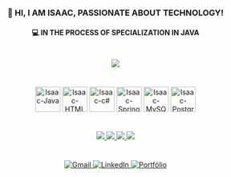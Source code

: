  <h3 align="center">👋 HI, I AM ISAAC, PASSIONATE ABOUT TECHNOLOGY!</h3>
<h4 align="center">💻 IN THE PROCESS OF SPECIALIZATION IN JAVA</h4>


#


 <p align="center">
  <img src="https://github-readme-stats.vercel.app/api?username=Isaachbt&theme=transparent&bg_color=000&border_color=30A3DC&show_icons=true&icon_color=30A3DC&title_color=E94D5F&text_color=FFF&include_all_commits=true&count_private=true" />
</p>



#

<div align="center" style="display: inline_block">
 <link rel="stylesheet" href="https://cdn.jsdelivr.net/gh/devicons/devicon@v2.15.1/devicon.min.css">
 <i class="devicon-java-plain-wordmark"></i>
 <img align="center" alt="Isaac-Java" height="50" width="50" src="https://cdn.jsdelivr.net/gh/devicons/devicon/icons/java/java-original-wordmark.svg" />
 <i class="devicon-html5-plain"></i> 
 <img align="center" alt="Isaac-HTML" height="50" width="50" src="https://cdn.jsdelivr.net/gh/devicons/devicon/icons/html5/html5-original.svg" />
 <i class="devicon-csharp-plain"></i>
 <img align="center" alt="Isaac-c#" height="50" width="50" src="https://cdn.jsdelivr.net/gh/devicons/devicon/icons/csharp/csharp-original.svg" />  
 <i class="devicon-spring-plain-wordmark colored"></i>
 <img align="center" alt="Isaac-Spring" height="50" width="50" src="https://cdn.jsdelivr.net/gh/devicons/devicon/icons/spring/spring-original.svg" />
 <i class="devicon-mysql-plain-wordmark colored"></i>
 <img align="center" alt="Isaac-MySQL" height="50" width="50" src="https://cdn.jsdelivr.net/gh/devicons/devicon/icons/mysql/mysql-original-wordmark.svg" />
 <i class="devicon-postgresql-plain-wordmark colored"></i>
 <img align="center" alt="Isaac-PostgreSQL" height="50" width="50" src="https://cdn.jsdelivr.net/gh/devicons/devicon/icons/postgresql/postgresql-original.svg" />
 </div>

#

<p align="center">
  <a href="https://github.com/Isaachbt/Gerenciar-biblioteca-spring">
    <img src="https://github-readme-stats.vercel.app/api/pin/?username=Isaachbt&repo=Gerenciar-biblioteca-spring&bg_color=000&border_color=30A3DC&show_icons=true&icon_color=30A3DC&title_color=E94D5F&text_color=FFF" />
  </a>
  <a href="https://github.com/Isaachbt/Task-Manager-API">
    <img src="https://github-readme-stats.vercel.app/api/pin/?username=Isaachbt&repo=Task-Manager-API&bg_color=000&border_color=30A3DC&show_icons=true&icon_color=30A3DC&title_color=E94D5F&text_color=FFF" />
  </a>
  <a href="https://github.com/Isaachbt/Anotacoes-oficial">
    <img src="https://github-readme-stats.vercel.app/api/pin/?username=Isaachbt&repo=Anotacoes-oficial&bg_color=000&border_color=30A3DC&show_icons=true&icon_color=30A3DC&title_color=E94D5F&text_color=FFF" />
  </a>
  <a href="https://github.com/Isaachbt/Lanche">
    <img src="https://github-readme-stats.vercel.app/api/pin/?username=Isaachbt&repo=Lanche&bg_color=000&border_color=30A3DC&show_icons=true&icon_color=30A3DC&title_color=E94D5F&text_color=FFF" />
  </a>
</p>

#

<div align="center">

  <a href="mailto:isaac.silva1478@gmail.com" target="_blank">
    <img src="https://img.shields.io/badge/-Gmail-%23333?style=for-the-badge&logo=gmail&logoColor=white" alt="Gmail" />
  </a>
  <a href="https://www.linkedin.com/in/isaacldsilva" target="_blank">
    <img src="https://img.shields.io/badge/-LinkedIn-%230077B5?style=for-the-badge&logo=linkedin&logoColor=white" alt="LinkedIn" />
  </a>
  <a href="https://isaachbt.github.io/meu-portfolio/" target="_blank">
    <img src="https://img.shields.io/badge/Portfólio-Visitar-30A3DC?style=for-the-badge&logo=github&logoColor=white" alt="Portfólio" />
  </a>

</div>



          
